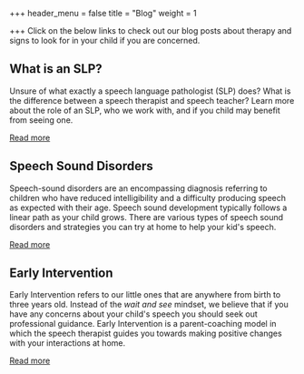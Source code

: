 +++
header_menu = false
title = "Blog"
weight = 1

+++
Click on the below links to check out our blog posts about therapy and signs to look for in your child if you are concerned.

## What is an SLP?

Unsure of what exactly a speech language pathologist (SLP) does? What is the difference between a speech therapist and speech teacher? Learn more about the role of an SLP, who we work with, and if you child may benefit from seeing one.

[Read more](/what-is-a-speech-language-pathologist)

## Speech Sound Disorders

Speech-sound disorders are an encompassing diagnosis referring to children who have reduced intelligibility and a difficulty producing speech as expected with their age. Speech sound development typically follows a linear path as your child grows. There are various types of speech sound disorders and strategies you can try at home to help your kid's speech.

[Read more](/speech-sound-disorder-blogs)

## Early Intervention

Early Intervention refers to our little ones that are anywhere from birth to three years old. Instead of the _wait and see_ mindset, we believe that if you have any concerns about your child's speech you should seek out professional guidance. Early Intervention is a parent-coaching model in which the speech therapist guides you towards making positive changes with your interactions at home.

[Read more](/early-intervention-blogs)